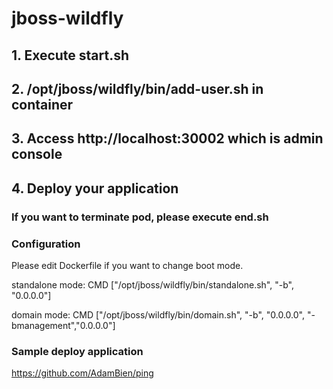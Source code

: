 # jboss-wildfly

## 1. Execute start.sh


## 2. /opt/jboss/wildfly/bin/add-user.sh in container


## 3. Access http://localhost:30002 which is admin console


## 4. Deploy your application


### If you want to terminate pod, please execute end.sh

### Configuration
Please edit Dockerfile if you want to change boot mode.

standalone mode:
CMD ["/opt/jboss/wildfly/bin/standalone.sh", "-b", "0.0.0.0"]

domain mode:
CMD ["/opt/jboss/wildfly/bin/domain.sh", "-b", "0.0.0.0", "-bmanagement","0.0.0.0"]

### Sample deploy application
https://github.com/AdamBien/ping
